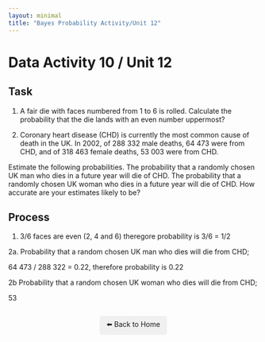 ```yaml
---
layout: minimal
title: "Bayes Probability Activity/Unit 12"
---
```


# Data Activity 10 / Unit 12

## Task

1. A fair die with faces numbered from 1 to 6 is rolled. Calculate the probability that the die lands with an even number uppermost?

2. Coronary heart disease (CHD) is currently the most common cause of death in the UK. In 2002, of 288 332 male deaths, 64 473 were from CHD, and of 318 463 female deaths, 53 003 were from CHD.

Estimate the following probabilities.
The probability that a randomly chosen UK man who dies in a future year will die of CHD.
The probability that a randomly chosen UK woman who dies in a future year will die of CHD.
How accurate are your estimates likely to be?

## Process 

1.  3/6 faces are even (2, 4 and 6) theregore probability is 3/6 = 1/2
  
2a.  Probability that a random chosen UK man who dies will die from CHD;

64 473 / 288 322 = 0.22, therefore probability is 0.22

2b  Probability that a random chosen UK woman who dies will die from CHD;

53



<p style="text-align: center; margin-top: 2em;">
  <a href="../index.html" style="text-decoration: none; background: #f0f0f0; padding: 0.5em 1em; border-radius: 5px; display: inline-block;">
    ⬅️ Back to Home
  </a>
</p>
